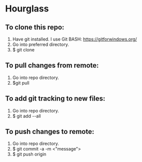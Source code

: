 # Hourglass

## To clone this repo:

1. Have git installed. I use Git BASH: https://gitforwindows.org/
2. Go into preferred directory. 
3. $ git clone <URL>

## To pull changes from remote:

1. Go into repo directory.
2. $git pull

## To add git tracking to new files:

1. Go into repo directory.
2. $ git add --all

## To push changes to remote:

1. Go into repo directory.
2. $ git commit -a -m <"message">
3. $ git push origin <branch>

